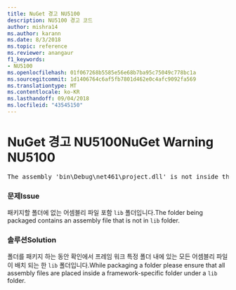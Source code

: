 ```yaml
---
title: NuGet 경고 NU5100
description: NU5100 경고 코드
author: mishra14
ms.author: karann
ms.date: 8/3/2018
ms.topic: reference
ms.reviewer: anangaur
f1_keywords:
- NU5100
ms.openlocfilehash: 01f067268b5585e56e68b7ba95c75049c778bc1a
ms.sourcegitcommit: 1d1406764c6af5fb7801d462e0c4afc9092fa569
ms.translationtype: MT
ms.contentlocale: ko-KR
ms.lasthandoff: 09/04/2018
ms.locfileid: "43545150"
---
```

# <a name="nuget-warning-nu5100"></a><span data-ttu-id="a6cde-103">NuGet 경고 NU5100</span><span class="sxs-lookup"><span data-stu-id="a6cde-103">NuGet Warning NU5100</span></span>
<pre>The assembly 'bin\Debug\net461\project.dll' is not inside the 'lib' folder and hence it won't be added as a reference when the package is installed into a project. Move it into the 'lib' folder if it needs to be referenced.</pre>

### <a name="issue"></a><span data-ttu-id="a6cde-104">문제</span><span class="sxs-lookup"><span data-stu-id="a6cde-104">Issue</span></span>

<span data-ttu-id="a6cde-105">패키지할 폴더에 없는 어셈블리 파일 포함 `lib` 폴더입니다.</span><span class="sxs-lookup"><span data-stu-id="a6cde-105">The folder being packaged contains an assembly file that is not in `lib` folder.</span></span>


### <a name="solution"></a><span data-ttu-id="a6cde-106">솔루션</span><span class="sxs-lookup"><span data-stu-id="a6cde-106">Solution</span></span>

<span data-ttu-id="a6cde-107">폴더를 패키지 하는 동안 확인에서 프레임 워크 특정 폴더 내에 있는 모든 어셈블리 파일이 배치 되는 한 `lib` 폴더입니다.</span><span class="sxs-lookup"><span data-stu-id="a6cde-107">While packaging a folder please ensure that all assembly files are placed inside a framework-specific folder under a `lib` folder.</span></span>

